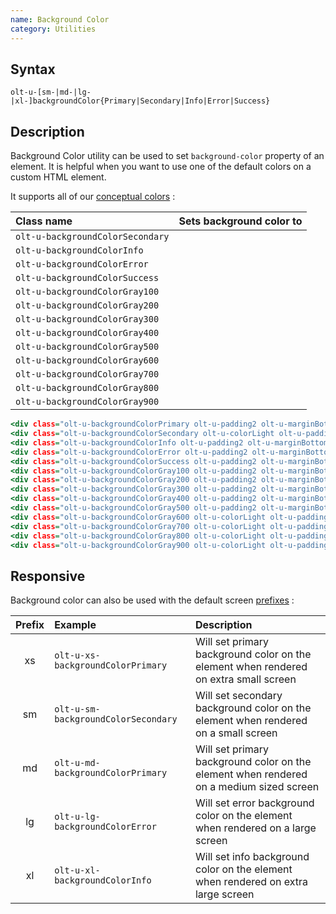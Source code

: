 ```yaml
---
name: Background Color
category: Utilities
---
```


## Syntax

`olt-u-[sm-|md-|lg-|xl-]backgroundColor{Primary|Secondary|Info|Error|Success}`

## Description

Background Color utility can be used to set `background-color` property of
an element. It is helpful when you want to use one of the default colors on
a custom HTML element.

It supports all of our [conceptual colors](/#concepts-colors) :

| Class name                       | Sets background color to                                     |
|:---------------------------------|:-------------------------------------------------------------|
| `olt-u-backgroundColorSecondary` | <div class="olt-u-backgroundColorPrimary demo-circle"></div> |
| `olt-u-backgroundColorInfo`      | <div class="olt-u-backgroundColorInfo demo-circle"></div>    |
| `olt-u-backgroundColorError`     | <div class="olt-u-backgroundColorError demo-circle"></div>   |
| `olt-u-backgroundColorSuccess`   | <div class="olt-u-backgroundColorSuccess demo-circle"></div> |
| `olt-u-backgroundColorGray100`   | <div class="olt-u-backgroundColorGray100 demo-circle"></div> |
| `olt-u-backgroundColorGray200`   | <div class="olt-u-backgroundColorGray200 demo-circle"></div> |
| `olt-u-backgroundColorGray300`   | <div class="olt-u-backgroundColorGray300 demo-circle"></div> |
| `olt-u-backgroundColorGray400`   | <div class="olt-u-backgroundColorGray400 demo-circle"></div> |
| `olt-u-backgroundColorGray500`   | <div class="olt-u-backgroundColorGray500 demo-circle"></div> |
| `olt-u-backgroundColorGray600`   | <div class="olt-u-backgroundColorGray600 demo-circle"></div> |
| `olt-u-backgroundColorGray700`   | <div class="olt-u-backgroundColorGray700 demo-circle"></div> |
| `olt-u-backgroundColorGray800`   | <div class="olt-u-backgroundColorGray800 demo-circle"></div> |
| `olt-u-backgroundColorGray900`   | <div class="olt-u-backgroundColorGray900 demo-circle"></div> |

```examples.html
<div class="olt-u-backgroundColorPrimary olt-u-padding2 olt-u-marginBottom2">Primary</div>
<div class="olt-u-backgroundColorSecondary olt-u-colorLight olt-u-padding2 olt-u-marginBottom2">Secondary</div>
<div class="olt-u-backgroundColorInfo olt-u-padding2 olt-u-marginBottom2">Info</div>
<div class="olt-u-backgroundColorError olt-u-padding2 olt-u-marginBottom2">Error</div>
<div class="olt-u-backgroundColorSuccess olt-u-padding2 olt-u-marginBottom2">Success</div>
<div class="olt-u-backgroundColorGray100 olt-u-padding2 olt-u-marginBottom2">Gray 100</div>
<div class="olt-u-backgroundColorGray200 olt-u-padding2 olt-u-marginBottom2">Gray 200</div>
<div class="olt-u-backgroundColorGray300 olt-u-padding2 olt-u-marginBottom2">Gray 300</div>
<div class="olt-u-backgroundColorGray400 olt-u-padding2 olt-u-marginBottom2">Gray 400</div>
<div class="olt-u-backgroundColorGray500 olt-u-padding2 olt-u-marginBottom2">Gray 500</div>
<div class="olt-u-backgroundColorGray600 olt-u-colorLight olt-u-padding2 olt-u-marginBottom2">Gray 600</div>
<div class="olt-u-backgroundColorGray700 olt-u-colorLight olt-u-padding2 olt-u-marginBottom2">Gray 700</div>
<div class="olt-u-backgroundColorGray800 olt-u-colorLight olt-u-padding2 olt-u-marginBottom2">Gray 800</div>
<div class="olt-u-backgroundColorGray900 olt-u-colorLight olt-u-padding2 olt-u-marginBottom2">Gray 900</div>
```

## Responsive

Background color can also be used with the default screen [prefixes](/#screen) :

| Prefix | Example                             | Description                                                                              |
|:------:|:------------------------------------|:-----------------------------------------------------------------------------------------|
|     xs | `olt-u-xs-backgroundColorPrimary`   | Will set primary background color on the element when rendered on extra small screen     |
|     sm | `olt-u-sm-backgroundColorSecondary` | Will set secondary background color on the element when rendered on a small screen       |
|     md | `olt-u-md-backgroundColorPrimary`   | Will set primary background color on the element when rendered on a medium sized screen  |
|     lg | `olt-u-lg-backgroundColorError`     | Will set error background color on the element when rendered on a large screen           |
|     xl | `olt-u-xl-backgroundColorInfo`      | Will set info background color on the element when rendered on extra large screen        | 

